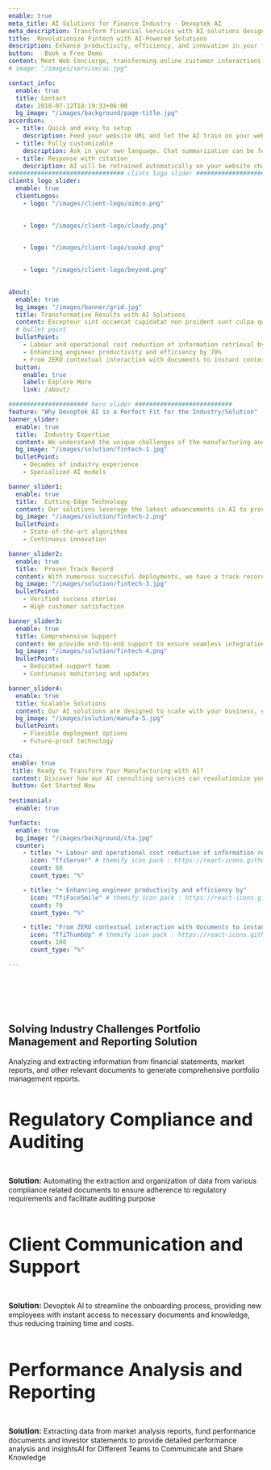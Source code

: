 ```yaml
---
enable: true
meta_title: AI Solutions for Finance Industry - Devoptek AI
meta_description: Transform financial services with AI solutions designed for enhanced productivity and innovation. Stay ahead with Devoptek AI. Learn more now!
title:  Revolutionize Fintech with AI-Powered Solutions
description: Enhance productivity, efficiency, and innovation in your financial services with our state-of-the-art AI solutions tailored to meet industry-specific needs.
button:   Book a Free Demo
content: Meet Web Concierge, transforming online customer interactions with its advanced website bot, powered by RagWorks technology.
# image: "/images/service/ai.jpg"

contact_info:
  enable: true
  title: Contact
  date: 2018-07-12T18:19:33+06:00
  bg_image: "/images/background/page-title.jpg"
accordion:
  - title: Quick and easy to setup
    description: Feed your website URL and let the AI train on your website. Then embed the AI bot in your website.
  - title: Fully customizable
    description: Ask in your own language. Chat summarization can be forwarded to your sales/marketing teams.
  - title: Response with citation
    description: AI will be retrained automatically on your website changes and AI will answer with the accurate citation on your website.
################################ clints logo slider ################################
clients_logo_slider:
  enable: true
  clientLogos:
    - logo: "/images/client-logo/aimco.png"
      

    - logo: "/images/client-logo/cloudy.png"
      

    - logo: "/images/client-logo/cookd.png"
      

    - logo: "/images/client-logo/beyond.png"
      

about:
  enable: true
  bg_image: "/images/banner/grid.jpg"
  title: Transformative Results with AI Solutions
  content: Excepteur sint occaecat cupidatat non proident sunt culpa qui officia deserunt mollit anim id est laborum.
  # bullet point
  bulletPoint:
    - Labour and operational cost reduction of information retrieval by 80%
    - Enhancing engineer productivity and efficiency by 70%
    - From ZERO contextual interaction with documents to instant contextual response
  button:
    enable: true
    label: Explore More
    link: /about/

###################### hero slider ###########################
feature: "Why Devoptek AI is a Perfect Fit for the Industry/Solution"
banner_slider:
  enable: true
  title:  Industry Expertise
  content: We understand the unique challenges of the manufacturing and automotive industries and offer tailored solutions to address them effectively.
  bg_image: "/images/solution/fintech-1.jpg"
  bulletPoint:
    - Decades of industry experience
    - Specialized AI models

banner_slider1:
  enable: true
  title:  Cutting-Edge Technology
  content: Our solutions leverage the latest advancements in AI to provide superior performance and reliability.
  bg_image: "/images/solution/fintech-2.png"
  bulletPoint:
    - State-of-the-art algorithms
    - Continuous innovation

banner_slider2:
  enable: true
  title:  Proven Track Record
  content: With numerous successful deployments, we have a track record of delivering tangible results.
  bg_image: "/images/solution/fintech-3.jpg"
  bulletPoint:
    - Verified success stories
    - High customer satisfaction

banner_slider3:
  enable: true
  title: Comprehensive Support
  content: We provide end-to-end support to ensure seamless integration and ongoing optimization of our AI solutions.
  bg_image: "/images/solution/fintech-4.png"
  bulletPoint:
    - Dedicated support team
    - Continuous monitoring and updates

banner_slider4:
  enable: true
  title: Scalable Solutions
  content: Our AI solutions are designed to scale with your business, ensuring they grow and adapt as your needs evolve.
  bg_image: "/images/solution/manufa-5.jpg"
  bulletPoint:
    - Flexible deployment options
    - Future-proof technology

cta:
 enable: true
 title: Ready to Transform Your Manufacturing with AI? 
 content: Discover how our AI consulting services can revolutionize your Manufacturing processes. Get started today!
 button: Get Started Now
 
testimonial:
  enable: true

funfacts:
  enable: true
  bg_image: "/images/background/cta.jpg"
  counter:
    - title: "•	Labour and operational cost reduction of information retrieval by"
      icon: "TfiServer" # themify icon pack : https://react-icons.github.io/react-icons/icons/tfi/
      count: 80
      count_type: "%"

    - title: "•	Enhancing engineer productivity and efficiency by"
      icon: "TfiFaceSmile" # themify icon pack : https://react-icons.github.io/react-icons/icons/tfi/
      count: 70
      count_type: "%"

    - title: "From ZERO contextual interaction with documents to instant contextual response"
      icon: "TfiThumbUp" # themify icon pack : https://react-icons.github.io/react-icons/icons/tfi/
      count: 100
      count_type: "%"

---
```


<section class="section">
<h2 class="text-center text-black dark:text-white md:text-4xl text-2xl m-0 pb-5" id="use-cases">Solving Industry Challenges Portfolio Management and Reporting Solution
</h2>
<p class="dark:text-white md:pb-16 pb-8" >Analyzing and extracting information from financial statements, market reports, and other relevant documents to generate comprehensive portfolio management reports.</p>
<div class="container overlay-content">
<div class="row">
<div class="lg:col-4 mb-5 ">
<div class="rounded-lg dark:bg-[#222C40] sol_card shadow-xl grid place-content-center h-full p-5">

<h3 class="text-xl text-black dark:text-white">Regulatory Compliance and Auditing</h3>

<p class="dark:text-white"><b>Solution:</b> Automating the extraction and organization of data from various compliance related documents to ensure adherence to regulatory requirements and facilitate auditing purpose</p>

</div>
</div>
<div class="lg:col-4 mb-5 ">
<div class="rounded-lg dark:bg-[#222C40] sol_card shadow-xl grid place-content-center h-full p-5">

<h3 class="text-xl text-black dark:text-white">Client Communication and Support
</h3>

<p class="dark:text-white"><b>Solution:</b> Devoptek AI to streamline the onboarding process, providing new employees with instant access to necessary documents and knowledge, thus reducing training time and costs.</p>


</div>
</div>
<div class="lg:col-4 ml-auto  mb-5 ">
<div class="rounded-lg dark:bg-[#222C40] shadow-xl sol_card grid place-content-center h-full p-5">

<h3 class="text-xl text-black dark:text-white">Performance Analysis and Reporting
</h3>

<p class="dark:text-white"><b>Solution:</b> Extracting data from market analysis reports, fund performance documents and investor statements to provide detailed performance analysis and insightsAI for Different Teams to Communicate and Share Knowledge</p>



</div>
</div>

</div>
</div>
</section>
 


<style>
h4{
      font-size: 22px;
}
h3{
  font-size: 36px;
}

.content .list-content {
    padding-left: 2.5rem !important;
}

.check {
    color: #00bf52;
    width:30px;
    height:30px;
    margin:auto;
}
    .section {
        padding-top: 4rem;
        padding-bottom: 4rem;
    }
.xmark {
    color: #f00;
    width:30px;
    height:30px;
      margin:auto;
}
#we-are-exceptional{
  margin-top:40px !important;
}
.content ul li::before {
    background-size: 100% !important;
    }
    #features,#benefits,#we-are-exceptional{
      text-align:center;
    }
    b{
      font-size: 17px !important;
    }
    .test span,.test .separator{
      display:none;
    }
    .sol_card p{
      padding:10px 0;
    }
     .sol_card p>b{
      font-size:15px !important;
    }
    #offgrid-ai{
         text-align: center;
    }
     @media(max-width:600px){
       th,td{
        padding: 5px !important;
       }
       td,th{
        font-size:12px !important;
       }
       .section {
    padding-top: 2rem;
    padding-bottom: 2rem;
}
    }
</style>
